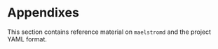 
# Appendixes

This section contains reference material on `maelstromd` and the project YAML format.